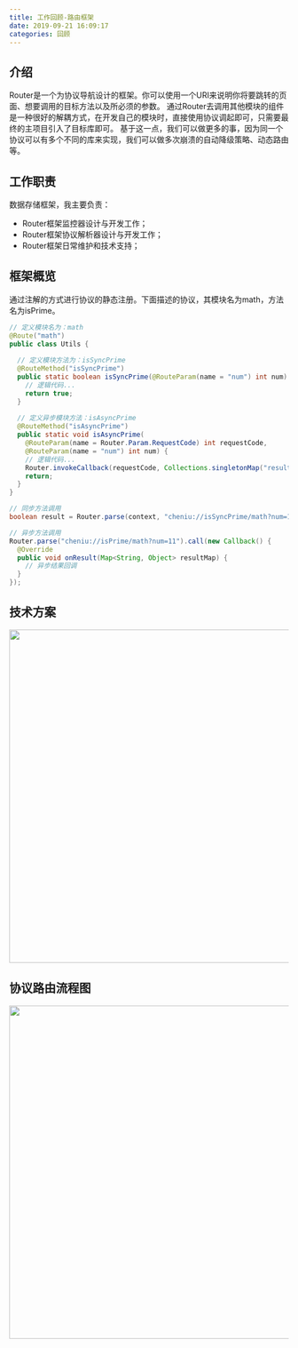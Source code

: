 ```yaml
---
title: 工作回顾-路由框架
date: 2019-09-21 16:09:17
categories: 回顾
---
```


## 介绍

Router是一个为协议导航设计的框架。你可以使用一个URI来说明你将要跳转的页面、想要调用的目标方法以及所必须的参数。
通过Router去调用其他模块的组件是一种很好的解耦方式，在开发自己的模块时，直接使用协议调起即可，只需要最终的主项目引入了目标库即可。
基于这一点，我们可以做更多的事，因为同一个协议可以有多个不同的库来实现，我们可以做多次崩溃的自动降级策略、动态路由等。

## 工作职责

数据存储框架，我主要负责：

- Router框架监控器设计与开发工作；
- Router框架协议解析器设计与开发工作；
- Router框架日常维护和技术支持；

## 框架概览

通过注解的方式进行协议的静态注册。下面描述的协议，其模块名为math，方法名为isPrime。

```java
// 定义模块名为：math
@Route("math")
public class Utils {
    
  // 定义模块方法为：isSyncPrime
  @RouteMethod("isSyncPrime")
  public static boolean isSyncPrime(@RouteParam(name = "num") int num) {
    // 逻辑代码...
    return true;
  }
  
  // 定义异步模块方法：isAsyncPrime
  @RouteMethod("isAsyncPrime")
  public static void isAsyncPrime(
    @RouteParam(name = Router.Param.RequestCode) int requestCode,
    @RouteParam(name = "num") int num) {
    // 逻辑代码...
    Router.invokeCallback(requestCode, Collections.singletonMap("result", true));
    return;
  }
}
```

```java
// 同步方法调用
boolean result = Router.parse(context, "cheniu://isSyncPrime/math?num=123").call();

// 异步方法调用
Router.parse("cheniu://isPrime/math?num=11").call(new Callback() {
  @Override
  public void onResult(Map<String, Object> resultMap) {
    // 异步结果回调
  }
});
```

## 技术方案

<img width="600" src="/image/router_技术方案.png">

## 协议路由流程图

<img width="600" src="/image/router_协议路由流程图.png">
